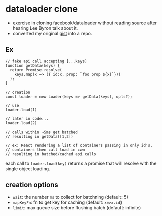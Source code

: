 # dataloader clone

* exercise in cloning facebook/dataloader without reading source after hearing Lee Byron talk about it.
* converted my original [gist](https://gist.github.com/justinobney/61efda3b69eaa5abaff0cd609ca1360c) into a repo.

## Ex

```
// fake api call accepting [...keys]
function getData(keys) {
  return Promise.resolve(
    keys.map(x => ({ id:x, prop: `foo prop ${x}`}))
  );
}

// creation
const loader = new Loader(keys => getData(keys), opts?);

// use
loader.load(1)

// later in code...
loader.load(2)

// calls within ~5ms get batched
// resulting in getData([1,2])

// ex: React rendering a list of containers passing in only id's.
// containers then call load in cwm
// resulting in batched/cached api calls
```

each call to `loader.load(key)` returns a promise that will resolve
with the single object loading.

## creation options

* `wait`: the number `ms` to collect for batchning (default: 5)
* `mapKeyFn`: fn to get key for caching (default: `x=>x.id`)
* `limit`: max queue size before flushing batch (default: infinite)
